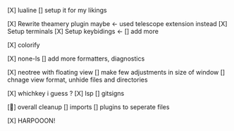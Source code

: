 [X] lualine
    [] setup it for my likings

[X] Rewrite theamery plugin maybe  <- used telescope extension instead
[X] Setup terminals
[X] Setup keybidings <-
    [] add more

[X] colorify

[X] none-ls
    [] add more formatters, diagnostics 

[X] neotree with floating view
    [] make few adjustments in size of window
    [] chnage view format, unhide files and directories

[X] whichkey i guess ?
[X] lsp
[] gitsigns

[󰍳] overall cleanup
    [] imports
    [] plugins to seperate files

[X] HARPOOON!
